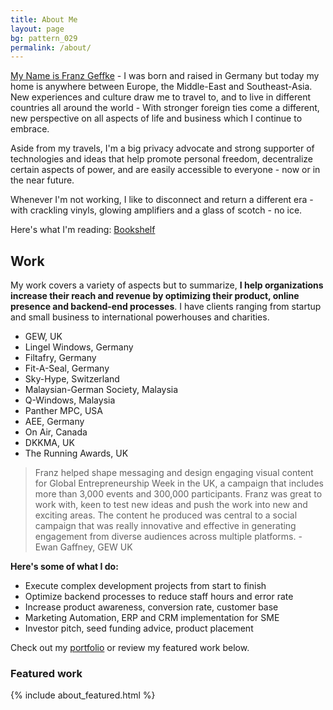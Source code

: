 ```yaml
---
title: About Me
layout: page
bg: pattern_029
permalink: /about/
---
```


<u>My Name is Franz Geffke</u> - I was born and raised in Germany but today my home is anywhere between Europe, the Middle-East and Southeast-Asia. New experiences and culture draw me to travel to, and to live in different countries all around the world - With stronger foreign ties come a different, new perspective on all aspects of life and business which I continue to embrace.

<div id="map" data-slideout-ignore></div>

Aside from my travels, I'm a big privacy advocate and strong supporter of technologies and ideas that help promote personal freedom, decentralize certain aspects of power, and are easily accessible to everyone - now or in the near future.

Whenever I'm not working, I like to disconnect and return a different era - with crackling vinyls, glowing amplifiers and a glass of scotch - no ice.

Here's what I'm reading: [Bookshelf](/bookshelf/)

## Work

My work covers a variety of aspects but to summarize, __I help organizations increase their reach and revenue by optimizing their product, online presence and backend-end processes__. I have clients ranging from startup and small business to international powerhouses and charities.

- GEW, UK
- Lingel Windows, Germany
- Filtafry, Germany
- Fit-A-Seal, Germany
- Sky-Hype, Switzerland
- Malaysian-German Society, Malaysia
- Q-Windows, Malaysia
- Panther MPC, USA
- AEE, Germany
- On Air, Canada
- DKKMA, UK
- The Running Awards, UK

> Franz helped shape messaging and design engaging visual content for Global Entrepreneurship Week in the UK, a campaign that includes more than 3,000 events and 300,000 participants. Franz was great to work with, keen to test new ideas and push the work into new and exciting areas. The content he produced was central to a social campaign that was really innovative and effective in generating engagement from diverse audiences across multiple platforms. - Ewan Gaffney, GEW UK

__Here's some of what I do:__

- Execute complex development projects from start to finish
- Optimize backend processes to reduce staff hours and error rate
- Increase product awareness, conversion rate, customer base
- Marketing Automation, ERP and CRM implementation for SME
- Investor pitch, seed funding advice, product placement

Check out my [portfolio](/portfolio/) or review my featured work below.

### Featured work

{% include about_featured.html %}
